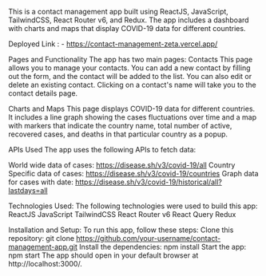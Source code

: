 This is a contact management app built using ReactJS, JavaScript, TailwindCSS, React Router v6, and Redux. The app includes a dashboard with charts and maps that display COVID-19 data for different countries.

Deployed Link : -
https://contact-management-zeta.vercel.app/

Pages and Functionality
The app has two main pages:
Contacts
This page allows you to manage your contacts. You can add a new contact by filling out the form, and the contact will be added to the list. You can also edit or delete an existing contact. Clicking on a contact's name will take you to the contact details page.

Charts and Maps
This page displays COVID-19 data for different countries. It includes a line graph showing the cases fluctuations over time and a map with markers that indicate the country name, total number of active, recovered cases, and deaths in that particular country as a popup.

APIs Used
The app uses the following APIs to fetch data:

World wide data of cases: https://disease.sh/v3/covid-19/all
Country Specific data of cases: https://disease.sh/v3/covid-19/countries
Graph data for cases with date: https://disease.sh/v3/covid-19/historical/all?lastdays=all

Technologies Used:
The following technologies were used to build this app:
ReactJS
JavaScript
TailwindCSS
React Router v6
React Query
Redux

Installation and Setup:
To run this app, follow these steps:
Clone this repository: git clone https://github.com/your-username/contact-management-app.git
Install the dependencies: npm install
Start the app: npm start
The app should open in your default browser at http://localhost:3000/.